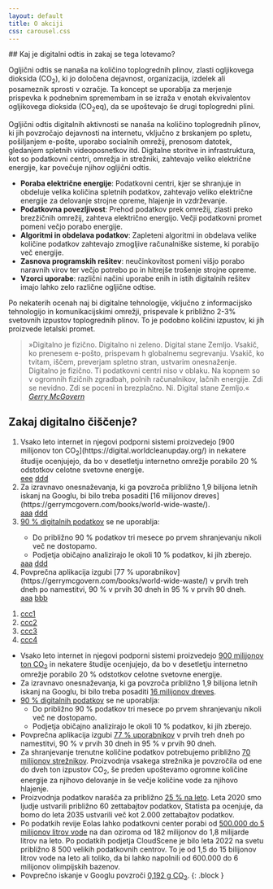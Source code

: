 ```yaml
---
layout: default
title: O akciji
css: carousel.css
---
```


<div class="block" markdown="1">
## Kaj je digitalni odtis in zakaj se tega lotevamo?

Ogljični odtis se nanaša na količino toplogrednih plinov, zlasti ogljikovega dioksida (CO<sub>2</sub>), ki jo določena dejavnost, organizacija, izdelek ali posameznik sprosti v ozračje. Ta koncept se uporablja za merjenje prispevka k podnebnim spremembam in se izraža v enotah ekvivalentov ogljikovega dioksida (CO<sub>2</sub>eq), da se upoštevajo še drugi toplogredni plini.

Ogljični odtis digitalnih aktivnosti se nanaša na količino toplogrednih plinov, ki jih povzročajo dejavnosti na internetu, vključno z brskanjem po spletu, pošiljanjem e-pošte, uporabo socialnih omrežij, prenosom datotek, gledanjem spletnih videoposnetkov itd. Digitalne storitve in infrastruktura, kot so podatkovni centri, omrežja in strežniki, zahtevajo veliko električne energije, kar povečuje njihov ogljični odtis.

- <strong>Poraba električne energije</strong>: Podatkovni centri, kjer se shranjuje in obdeluje velika količina spletnih podatkov, zahtevajo veliko električne energije za delovanje strojne opreme, hlajenje in vzdrževanje.
- <strong>Podatkovna povezljivost</strong>: Prehod podatkov prek omrežij, zlasti preko brezžičnih omrežij, zahteva električno energijo. Večji podatkovni promet pomeni večjo porabo energije.
- <strong>Algoritmi in obdelava podatkov</strong>: Zapleteni algoritmi in obdelava velike količine podatkov zahtevajo zmogljive računalniške sisteme, ki porabijo več energije.
- <strong>Zasnova programskih rešitev</strong>: neučinkovitost pomeni višjo porabo naravnih virov ter večjo potrebo po in hitrejše trošenje strojne opreme.
- <strong>Vzorci uporabe</strong>: različni načini uporabe enih in istih digitalnih rešitev imajo lahko zelo različne ogljične odtise.

Po nekaterih ocenah naj bi digitalne tehnologije, vključno z informacijsko tehnologijo in komunikacijskimi omrežji, prispevale k približno 2-3% svetovnih izpustov toplogrednih plinov. To je podobno količini izpustov, ki jih proizvede letalski promet.

<blockquote cite="https://gerrymcgovern.com/books/world-wide-waste/">
  »Digitalno je fizično. Digitalno ni zeleno. Digital stane Zemljo. Vsakič, ko prenesem e-pošto, prispevam h globalnemu segrevanju. Vsakič, ko tvitam, iščem, preverjam spletno stran, ustvarim onesnaženje. Digitalno je fizično. Ti podatkovni centri niso v oblaku. Na kopnem so v ogromnih fizičnih zgradbah, polnih računalnikov, lačnih energije. Zdi se nevidno. Zdi se poceni in brezplačno. Ni. Digital stane Zemljo.«
  <cite><a href="https://gerrymcgovern.com/books/world-wide-waste/" target="_blank" rel="noopener">Gerry McGovern</a></cite>
</blockquote>
</div>

## Zakaj digitalno čiščenje?

<section class="carousel" aria-label="Gallery">
  <ol class="carousel__viewport">
    <li id="carousel__slide1"
        tabindex="0"
        class="carousel__slide">
        <span  markdown="1">
          Vsako leto internet in njegovi podporni sistemi proizvedejo [900 milijonov ton CO<sub>2</sub>](https://digital.worldcleanupday.org/) in nekatere študije ocenjujejo, da bo v desetletju internetno omrežje porabilo 20 % odstotkov celotne svetovne energije.
        </span>
      <div class="carousel__snapper">
        <a href="#carousel__slide4"
           class="carousel__prev">eee</a>
        <a href="#carousel__slide2"
           class="carousel__next">ddd</a>
      </div>
    </li>
    <li id="carousel__slide2"
        tabindex="0"
        class="carousel__slide">
        <span  markdown="1">
          Za izravnavo onesnaževanja, ki ga povzroča približno 1,9 bilijona letnih iskanj na Googlu, bi bilo treba posaditi [16 milijonov dreves](https://gerrymcgovern.com/books/world-wide-waste/).
        </span>
      <div class="carousel__snapper"></div>
      <a href="#carousel__slide1"
         class="carousel__prev">aaa</a>
      <a href="#carousel__slide3"
         class="carousel__next">ddd</a>
    </li>
    <li id="carousel__slide3"
        tabindex="0"
        class="carousel__slide">
        <span>
<a href="https://gerrymcgovern.com/books/world-wide-waste/" target="_blank" rel="noopener">90 % digitalnih podatkov</a> se ne uporablja:<br>
<ul>
  <li>Do približno 90 % podatkov tri mesece po prvem shranjevanju nikoli več ne dostopamo.</li>
  <li>Podjetja običajno analizirajo le okoli 10 % podatkov, ki jih zberejo.</li>
</ul>
        </span>
      <div class="carousel__snapper"></div>
      <a href="#carousel__slide2"
         class="carousel__prev">aaa</a>
      <a href="#carousel__slide4"
         class="carousel__next">ddd</a>
    </li>
    <li id="carousel__slide4"
        tabindex="0"
        class="carousel__slide">
        <span  markdown="1">
Povprečna aplikacija izgubi [77 % uporabnikov](https://gerrymcgovern.com/books/world-wide-waste/) v prvih treh dneh po namestitvi, 90 % v prvih 30 dneh in 95 % v prvih 90 dneh.
        </span>
      <div class="carousel__snapper"></div>
      <a href="#carousel__slide3"
         class="carousel__prev">aaa</a>
      <a href="#carousel__slide1"
         class="carousel__next">bbb</a>
    </li>
  </ol>
  <aside class="carousel__navigation">
    <ol class="carousel__navigation-list">
      <li class="carousel__navigation-item">
        <a href="#carousel__slide1"
           class="carousel__navigation-button">ccc1</a>
      </li>
      <li class="carousel__navigation-item">
        <a href="#carousel__slide2"
           class="carousel__navigation-button">ccc2</a>
      </li>
      <li class="carousel__navigation-item">
        <a href="#carousel__slide3"
           class="carousel__navigation-button">ccc3</a>
      </li>
      <li class="carousel__navigation-item">
        <a href="#carousel__slide4"
           class="carousel__navigation-button">ccc4</a>
      </li>
    </ol>
  </aside>
</section>

- Vsako leto internet in njegovi podporni sistemi proizvedejo [900 milijonov ton CO<sub>2</sub>](https://digital.worldcleanupday.org/) in nekatere študije ocenjujejo, da bo v desetletju internetno omrežje porabilo 20 % odstotkov celotne svetovne energije.
- Za izravnavo onesnaževanja, ki ga povzroča približno 1,9 bilijona letnih iskanj na Googlu, bi bilo treba posaditi [16 milijonov dreves](https://gerrymcgovern.com/books/world-wide-waste/).
- [90 % digitalnih podatkov](https://gerrymcgovern.com/books/world-wide-waste/) se ne uporablja:
  - Do približno 90 % podatkov tri mesece po prvem shranjevanju nikoli več ne dostopamo.
  - Podjetja običajno analizirajo le okoli 10 % podatkov, ki jih zberejo.
- Povprečna aplikacija izgubi [77 % uporabnikov](https://gerrymcgovern.com/books/world-wide-waste/) v prvih treh dneh po namestitvi, 90 % v prvih 30 dneh in 95 % v prvih 90 dneh.
- Za shranjevanje trenutne količine podatkov potrebujemo približno [70 milijonov strežnikov](https://gerrymcgovern.com/99-of-data-has-been-produced-in-the-last-ten-years/). Proizvodnja vsakega strežnika je povzročila od ene do dveh ton izpustov CO<sub>2</sub>, še preden upoštevamo ogromne količine energije za njihovo delovanje in še večje količine vode za njihovo hlajenje.
- Proizvodnja podatkov narašča za približno [25 % na leto](https://gerrymcgovern.com/keeping-all-data-is-no-longer-an-option/). Leta 2020 smo ljudje ustvarili približno 60 zettabajtov podatkov, Statista pa ocenjuje, da bomo do leta 2035 ustvarili več kot 2.000 zettabajtov podatkov.
- Po podatkih revije Eolas lahko podatkovni center porabi od [500.000 do 5 milijonov litrov vode](https://gerrymcgovern.com/why-is-water-such-a-low-priority-for-data-centers/) na dan oziroma od 182 milijonov do 1,8 milijarde litrov na leto. Po podatkih podjetja CloudScene je bilo leta 2022 na svetu približno 8 500 velikih podatkovnih centrov. To je od 1,5 do 15 bilijonov litrov vode na leto ali toliko, da bi lahko napolnili od 600.000 do 6 milijonov olimpijskih bazenov.
- Povprečno iskanje v Googlu povzroči [0,192 g CO<sub>2</sub>](https://gerrymcgovern.com/the-environmental-cost-of-search/).
{: .block }

